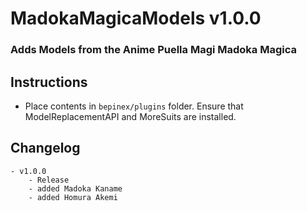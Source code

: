 # MadokaMagicaModels v1.0.0
### Adds Models from the Anime Puella Magi Madoka Magica

## Instructions
- Place contents in `bepinex/plugins` folder. Ensure that ModelReplacementAPI and MoreSuits are installed.

## Changelog
	- v1.0.0
		- Release
		- added Madoka Kaname
		- added Homura Akemi